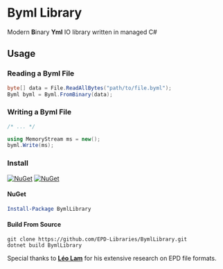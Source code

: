 # Byml Library

Modern **B**inary **Yml** IO library written in managed C#

## Usage

### Reading a Byml File

```cs
byte[] data = File.ReadAllBytes("path/to/file.byml");
Byml byml = Byml.FromBinary(data);
```

### Writing a Byml File

```cs
/* ... */

using MemoryStream ms = new();
byml.Write(ms);
```

### Install

[![NuGet](https://img.shields.io/nuget/v/BymlLibrary.svg)](https://www.nuget.org/packages/BymlLibrary) [![NuGet](https://img.shields.io/nuget/dt/BymlLibrary.svg)](https://www.nuget.org/packages/BymlLibrary)

#### NuGet
```powershell
Install-Package BymlLibrary
```

#### Build From Source
```batch
git clone https://github.com/EPD-Libraries/BymlLibrary.git
dotnet build BymlLibrary
```

Special thanks to **[Léo Lam](https://github.com/leoetlino)** for his extensive research on EPD file formats.